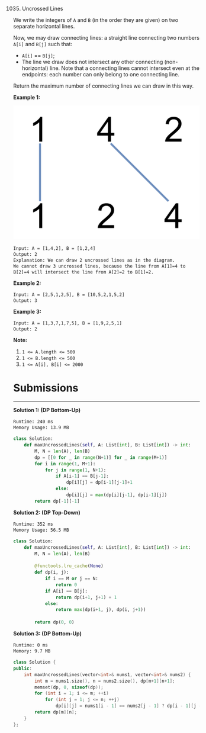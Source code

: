 1035. Uncrossed Lines

We write the integers of `A` and `B` (in the order they are given) on two separate horizontal lines.

Now, we may draw connecting lines: a straight line connecting two numbers `A[i]` and `B[j]` such that:

* `A[i]` == `B[j]`;
* The line we draw does not intersect any other connecting (non-horizontal) line.
Note that a connecting lines cannot intersect even at the endpoints: each number can only belong to one connecting line.

Return the maximum number of connecting lines we can draw in this way.

 

**Example 1:**

![1035_142](img/1035_142.png)

```
Input: A = [1,4,2], B = [1,2,4]
Output: 2
Explanation: We can draw 2 uncrossed lines as in the diagram.
We cannot draw 3 uncrossed lines, because the line from A[1]=4 to B[2]=4 will intersect the line from A[2]=2 to B[1]=2.
```

**Example 2:**
```
Input: A = [2,5,1,2,5], B = [10,5,2,1,5,2]
Output: 3
```

**Example 3:**
```
Input: A = [1,3,7,1,7,5], B = [1,9,2,5,1]
Output: 2
```

**Note:**

1. `1 <= A.length <= 500`
1. `1 <= B.length <= 500`
1. `1 <= A[i], B[i] <= 2000`

# Submissions
---
**Solution 1: (DP Bottom-Up)**
```
Runtime: 240 ms
Memory Usage: 13.9 MB
```
```python
class Solution:
    def maxUncrossedLines(self, A: List[int], B: List[int]) -> int:
        M, N = len(A), len(B)
        dp = [[0 for _ in range(N+1)] for _ in range(M+1)]
        for i in range(1, M+1):
            for j in range(1, N+1):
                if A[i-1] == B[j-1]:
                    dp[i][j] = dp[i-1][j-1]+1
                else:
                    dp[i][j] = max(dp[i][j-1], dp[i-1][j])
        return dp[-1][-1]
```

**Solution 2: (DP Top-Down)**
```
Runtime: 352 ms
Memory Usage: 56.5 MB
```
```python
class Solution:
    def maxUncrossedLines(self, A: List[int], B: List[int]) -> int:
        M, N = len(A), len(B)
        
        @functools.lru_cache(None)
        def dp(i, j):
            if i == M or j == N:
                return 0
            if A[i] == B[j]:
                return dp(i+1, j+1) + 1
            else:
                return max(dp(i+1, j), dp(i, j+1))
            
        return dp(0, 0)
```

**Solution 3: (DP Bottom-Up)**
```
Runtime: 0 ms
Memory: 9.7 MB
```
```c++
class Solution {
public:
    int maxUncrossedLines(vector<int>& nums1, vector<int>& nums2) {
        int m = nums1.size(), n = nums2.size(), dp[m+1][n+1];
        memset(dp, 0, sizeof(dp));
        for (int i = 1; i <= m; ++i)
            for (int j = 1; j <= n; ++j)
                dp[i][j] = nums1[i - 1] == nums2[j - 1] ? dp[i - 1][j - 1] + 1 : max(dp[i][j - 1], dp[i - 1][j]);
        return dp[m][n];
    }
};
```
